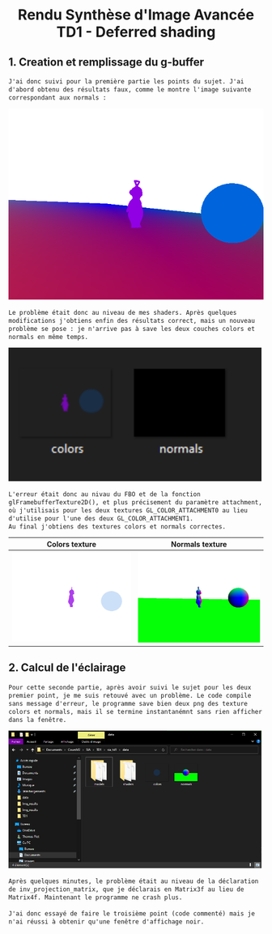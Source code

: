 # <center> Rendu Synthèse d'Image Avancée <br> TD1 - Deferred shading

 ## 1. Creation et remplissage du g-buffer

    J'ai donc suivi pour la première partie les points du sujet. J'ai d'abord obtenu des résultats faux, comme le montre l'image suivante correspondant aux normals : 
    
![Normals](Img_results/normals_chelou.png)

    Le problème était donc au niveau de mes shaders. Après quelques modifications j'obtiens enfin des résultats correct, mais un nouveau problème se pose : je n'arrive pas à save les deux couches colors et normals en même temps.

<img src="Img_results/bug_colors_normals.png" alt="Bug FBO" style="width:500px;"/>

    L'erreur était donc au nivau du FBO et de la fonction glFramebufferTexture2D(), et plus précisement du paramètre attachment, où j'utilisais pour les deux textures GL_COLOR_ATTACHMENT0 au lieu d'utilise pour l'une des deux GL_COLOR_ATTACHMENT1.
    Au final j'obtiens des textures colors et normals correctes.

Colors texture             |  Normals texture
:-------------------------:|:-------------------------:
![Bug FBO](Img_results/colors.png)   |  ![Bug FBO](Img_results/normals.png)


## 2. Calcul de l'éclairage

    Pour cette seconde partie, après avoir suivi le sujet pour les deux premier point, je me suis retouvé avec un problème. Le code compile sans message d'erreur, le programme save bien deux png des texture colors et normals, mais il se termine instantanémnt sans rien afficher dans la fenêtre.

<img src="Img_results/colors_normals_part2.png" alt="Crash Part2" style="width:500px;"/>

    Après quelques minutes, le problème était au niveau de la déclaration de inv_projection_matrix, que je déclarais en Matrix3f au lieu de Matrix4f. Maintenant le programme ne crash plus.

    J'ai donc essayé de faire le troisième point (code commenté) mais je n'ai réussi à obtenir qu'une fenêtre d'affichage noir.

